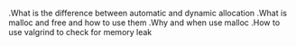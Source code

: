 .What is the difference between automatic and dynamic allocation
.What is malloc and free and how to use them
.Why and when use malloc
.How to use valgrind to check for memory leak
